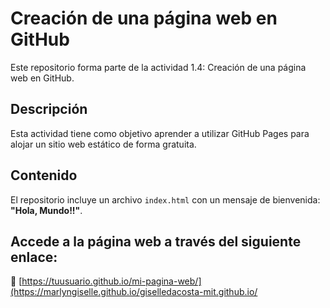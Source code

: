 # Creación de una página web en GitHub

Este repositorio forma parte de la actividad 1.4: Creación de una página web en GitHub.

## Descripción
Esta actividad tiene como objetivo aprender a utilizar GitHub Pages para alojar un sitio web estático de forma gratuita. 

## Contenido
El repositorio incluye un archivo `index.html` con un mensaje de bienvenida: **"Hola, Mundo!!"**.

## Accede a la página web a través del siguiente enlace:
🔗 [https://tuusuario.github.io/mi-pagina-web/](https://marlyngiselle.github.io/giselledacosta-mit.github.io/

